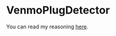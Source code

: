 # VenmoPlugDetector
You can read my reasoning [here](https://medium.com/@prisubs/where-to-find-the-drug-dealers-ee6cbc48ab66).
